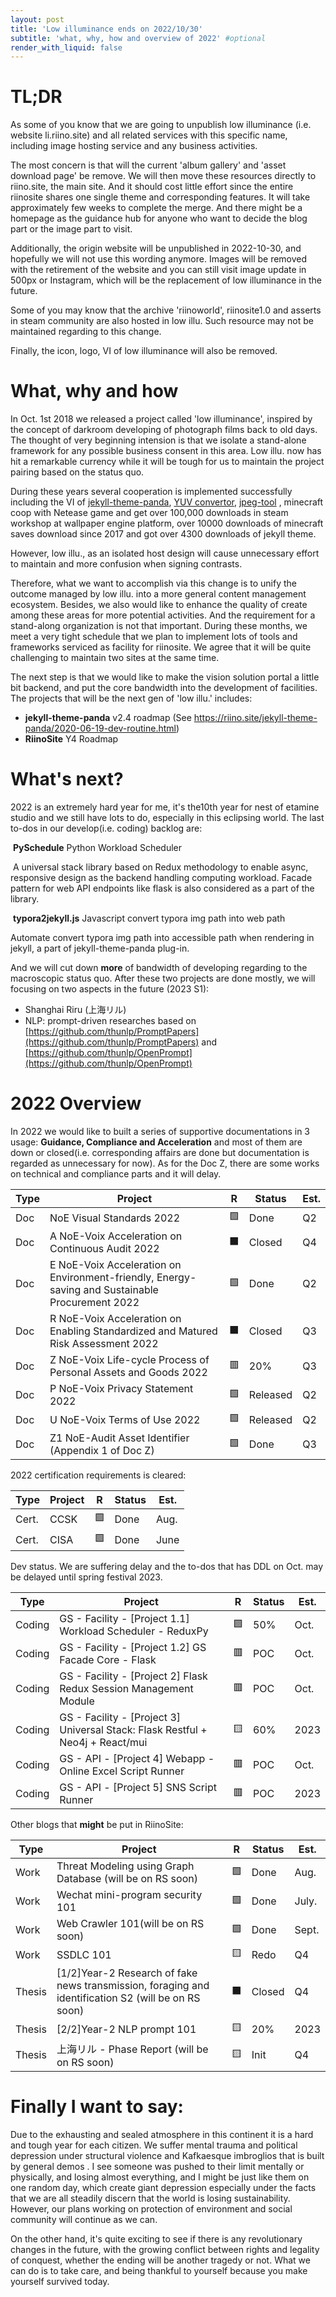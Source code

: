 ```yaml
---
layout: post
title: 'Low illuminance ends on 2022/10/30'
subtitle: 'what, why, how and overview of 2022' #optional
render_with_liquid: false
---
```


# TL;DR

As some of you know that we are going to unpublish low illuminance (i.e. website li.riino.site) and all related services with this specific name, including image hosting service and any business activities.

The most concern is that will the current 'album gallery' and 'asset download page' be remove. We will then move these resources directly to riino.site, the main site. And it should cost little effort since the entire riinosite shares one single theme and corresponding features. It will take approximately few weeks to complete the merge. And there might be a homepage as the guidance hub for anyone who want to decide the blog part or the image part to visit.

Additionally, the origin website will be unpublished in 2022-10-30, and hopefully we will not use this wording anymore. Images will be removed with the retirement of the website and you can still visit image update in 500px or Instagram, which will be the replacement of low illuminance in the future.

Some of you may know that the archive 'riinoworld', riinosite1.0 and asserts in steam community are also hosted in low illu. Such resource may not be maintained regarding to this change.

Finally, the icon, logo, VI of low illuminance will also be removed.

# What, why and how

In Oct. 1st 2018 we released a project called 'low illuminance', inspired by the concept of darkroom developing of photograph films back to old days. The thought of very beginning intension is that we isolate a stand-alone framework for any possible business consent in this area. Low illu. now has hit a remarkable currency while it will be tough for us to maintain the project pairing based on the status quo.

During these years several cooperation is implemented successfully including the VI of [jekyll-theme-panda](https://github.com/sorphwer/jekyll-theme-panda), [YUV convertor](https://github.com/sorphwer/YUVtool), [jpeg-tool](https://github.com/sorphwer/jpeg-python) , minecraft coop with Netease game and get over 100,000 downloads in steam workshop at wallpaper engine platform, over 10000 downloads of minecraft saves download since 2017 and got over 4300 downloads of jekyll theme.

However, low illu., as an isolated host design will cause unnecessary effort to maintain and more confusion when signing contrasts.

Therefore, what we want to accomplish via this change is to unify the outcome managed by low illu. into a more general content management ecosystem. Besides, we also would like to enhance the quality of create among these areas for more potential activities. And the requirement for a stand-along organization is not that important. During these months, we meet a very tight schedule that we plan to implement lots of tools and frameworks serviced as facility for riinosite. We agree that it will be quite challenging to maintain two sites at the same time.

The next step is that we would like to make the vision solution portal a little bit backend, and put the core bandwidth into the development of facilities. The projects that will be the next gen of 'low illu.' includes:

- **jekyll-theme-panda** v2.4 roadmap (See https://riino.site/jekyll-theme-panda/2020-06-19-dev-routine.html)
- **RiinoSite** Y4 Roadmap

# What's next?

2022 is an extremely hard year for me, it's the10th year for nest of etamine studio and we still have lots to do, especially in this eclipsing world. The last to-dos in our develop(i.e. coding) backlog are:

​ **PySchedule** Python Workload Scheduler

​ A universal stack library based on Redux methodology to enable async, responsive design as the backend handling computing workload. Facade pattern for web API endpoints like flask is also considered as a part of the library.

​ **typora2jekyll.js** Javascript convert typora img path into web path

Automate convert typora img path into accessible path when rendering in jekyll, a part of jekyll-theme-panda plug-in.

And we will cut down **more** of bandwidth of developing regarding to the macroscopic status quo. After these two projects are done mostly, we will focusing on two aspects in the future (2023 S1):

- Shanghai Riru (上海リル)
- NLP: prompt-driven researches based on [https://github.com/thunlp/PromptPapers](https://github.com/thunlp/PromptPapers) and [https://github.com/thunlp/OpenPrompt](https://github.com/thunlp/OpenPrompt)

# 2022 Overview

In 2022 we would like to built a series of supportive documentations in 3 usage: **Guidance, Compliance and Acceleration** and most of them are down or closed(i.e. corresponding affairs are done but documentation is regarded as unnecessary for now). As for the Doc Z, there are some works on technical and compliance parts and it will delay.

| Type | Project                                                                                         | R   | Status   | Est. |
| ---- | ----------------------------------------------------------------------------------------------- | --- | -------- | ---- |
| Doc  | NoE Visual Standards 2022                                                                       | 🟩  | Done     | Q2   |
| Doc  | A NoE-Voix Acceleration on Continuous Audit 2022                                                | ⬛  | Closed   | Q4   |
| Doc  | E NoE-Voix Acceleration on Environment-friendly, Energy-saving and Sustainable Procurement 2022 | 🟩  | Done     | Q2   |
| Doc  | R NoE-Voix Acceleration on Enabling Standardized and Matured Risk Assessment 2022               | ⬛  | Closed   | Q3   |
| Doc  | Z NoE-Voix Life-cycle Process of Personal Assets and Goods 2022                                 | 🟥  | 20%      | Q3   |
| Doc  | P NoE-Voix Privacy Statement 2022                                                               | 🟩  | Released | Q2   |
| Doc  | U NoE-Voix Terms of Use 2022                                                                    | 🟩  | Released | Q2   |
| Doc  | Z1 NoE-Audit Asset Identifier (Appendix 1 of Doc Z)                                             | 🟩  | Done     | Q3   |

2022 certification requirements is cleared:

| Type  | Project | R   | Status | Est. |
| ----- | ------- | --- | ------ | ---- |
| Cert. | CCSK    | 🟩  | Done   | Aug. |
| Cert. | CISA    | 🟩  | Done   | June |

Dev status. We are suffering delay and the to-dos that has DDL on Oct. may be delayed until spring festival 2023.

| Type   | Project                                                                        | R   | Status | Est. |
| ------ | ------------------------------------------------------------------------------ | --- | ------ | ---- |
| Coding | GS - Facility - [Project 1.1] Workload Scheduler - ReduxPy                     | 🟩  | 50%    | Oct. |
| Coding | GS - Facility - [Project 1.2] GS Facade Core - Flask                           | 🟥  | POC    | Oct. |
| Coding | GS - Facility - [Project 2] Flask Redux Session Management Module              | 🟥  | POC    | Oct. |
| Coding | GS - Facility - [Project 3] Universal Stack: Flask Restful + Neo4j + React/mui | 🟨  | 60%    | 2023 |
| Coding | GS - API - [Project 4] Webapp - Online Excel Script Runner                     | 🟥  | POC    | Oct. |
| Coding | GS - API - [Project 5] SNS Script Runner                                       | 🟥  | POC    | 2023 |

Other blogs that **might** be put in RiinoSite:

| Type   | Project                                                                                             | R   | Status | Est.  |
| ------ | --------------------------------------------------------------------------------------------------- | --- | ------ | ----- |
| Work   | Threat Modeling using Graph Database (will be on RS soon)                                           | 🟩  | Done   | Aug.  |
| Work   | Wechat mini-program security 101                                                                    | 🟩  | Done   | July. |
| Work   | Web Crawler 101(will be on RS soon)                                                                 | 🟩  | Done   | Sept. |
| Work   | SSDLC 101                                                                                           | 🟨  | Redo   | Q4    |
| Thesis | [1/2]Year-2 Research of fake news transmission, foraging and identification S2 (will be on RS soon) | ⬛  | Closed | Q4    |
| Thesis | [2/2]Year-2 NLP prompt 101                                                                          | 🟨  | 20%    | 2023  |
| Thesis | 上海リル - Phase Report (will be on RS soon)                                                        | 🟨  | Init   | Q4    |

# Finally I want to say:

Due to the exhausting and sealed atmosphere in this continent it is a hard and tough year for each citizen. We suffer mental trauma and political depression under structural violence and Kafkaesque imbroglios that is built by general demos . I see someone was pushed to their limit mentally or physically, and losing almost everything, and I might be just like them on one random day, which create giant depression especially under the facts that we are all steadily discern that the world is losing sustainability. However, our plans working on protection of environment and social community will continue as we can.

On the other hand, it's quite exciting to see if there is any revolutionary changes in the future, with the growing conflict between rights and legality of conquest, whether the ending will be another tragedy or not. What we can do is to take care, and being thankful to yourself because you make yourself survived today.
